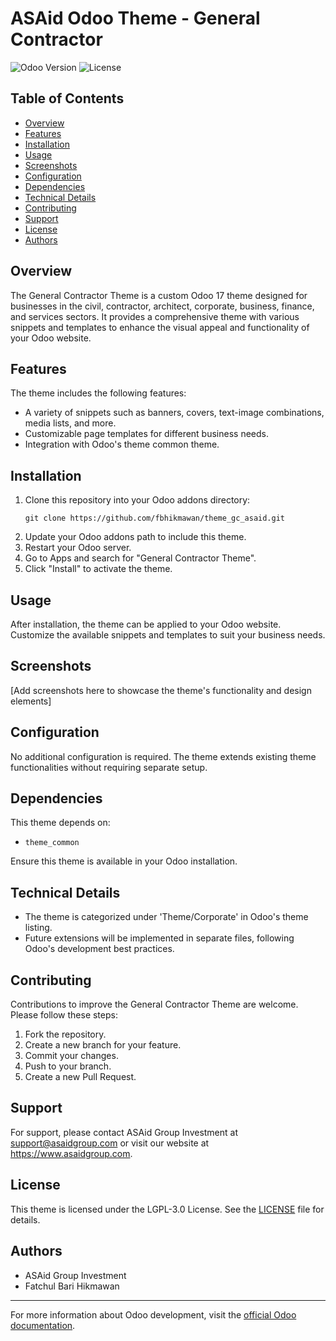 # ASAid Odoo Theme - General Contractor

![Odoo Version](https://img.shields.io/badge/Odoo-17.0-blue)
![License](https://img.shields.io/badge/License-LGPL--3-brightgreen)

## Table of Contents

- [Overview](#overview)
- [Features](#features)
- [Installation](#installation)
- [Usage](#usage)
- [Screenshots](#screenshots)
- [Configuration](#configuration)
- [Dependencies](#dependencies)
- [Technical Details](#technical-details)
- [Contributing](#contributing)
- [Support](#support)
- [License](#license)
- [Authors](#authors)

## Overview

The General Contractor Theme is a custom Odoo 17 theme designed for businesses in the civil, contractor, architect, corporate, business, finance, and services sectors. It provides a comprehensive theme with various snippets and templates to enhance the visual appeal and functionality of your Odoo website.

## Features

The theme includes the following features:

- A variety of snippets such as banners, covers, text-image combinations, media lists, and more.
- Customizable page templates for different business needs.
- Integration with Odoo's theme common theme.

## Installation

1. Clone this repository into your Odoo addons directory:
   ```
   git clone https://github.com/fbhikmawan/theme_gc_asaid.git
   ```
2. Update your Odoo addons path to include this theme.
3. Restart your Odoo server.
4. Go to Apps and search for "General Contractor Theme".
5. Click "Install" to activate the theme.

## Usage

After installation, the theme can be applied to your Odoo website. Customize the available snippets and templates to suit your business needs.

## Screenshots

[Add screenshots here to showcase the theme's functionality and design elements]

## Configuration

No additional configuration is required. The theme extends existing theme functionalities without requiring separate setup.

## Dependencies

This theme depends on:
- `theme_common`

Ensure this theme is available in your Odoo installation.

## Technical Details

- The theme is categorized under 'Theme/Corporate' in Odoo's theme listing.
- Future extensions will be implemented in separate files, following Odoo's development best practices.

## Contributing

Contributions to improve the General Contractor Theme are welcome. Please follow these steps:

1. Fork the repository.
2. Create a new branch for your feature.
3. Commit your changes.
4. Push to your branch.
5. Create a new Pull Request.

## Support

For support, please contact ASAid Group Investment at support@asaidgroup.com or visit our website at https://www.asaidgroup.com.

## License

This theme is licensed under the LGPL-3.0 License. See the [LICENSE](LICENSE) file for details.

## Authors

- ASAid Group Investment
- Fatchul Bari Hikmawan

---

For more information about Odoo development, visit the [official Odoo documentation](https://www.odoo.com/documentation/17.0/).
